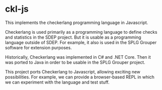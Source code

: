 # ckl-js

This implements the checkerlang programming language in Javascript.

Checkerlang is used primarily as a programming language to define
checks and statistics in the SDEP project. But it is usable as a
programming language outside of SDEP. For example, it also is
used in the SPLG Grouper software for extension purposes.

Historically, Checkerlang was implemented in C# and .NET Core. Then it
was ported to Java in order to be usable in the SPLG Grouper project.

This project ports Checkerlang to Javascript, allowing exciting new
possibilities. For example, we can provide a browser-based REPL
in which we can experiment with the language and test stuff.
